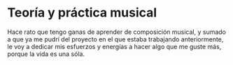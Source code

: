 # Teoría y práctica musical
Hace rato que tengo ganas de aprender de composición musical, y sumado a que ya me pudrí del proyecto en el que estaba trabajando anteriormente, le voy a dedicar mis esfuerzos y energías a hacer algo que me guste más, porque la vida es una sóla.                           